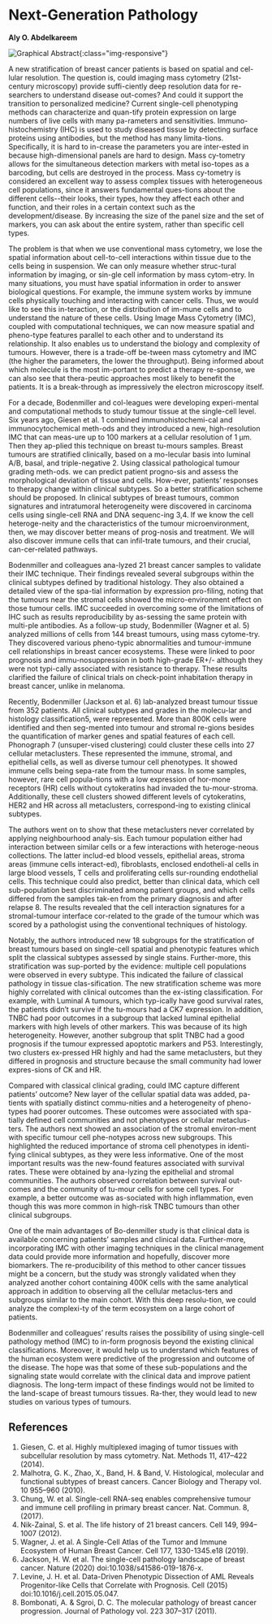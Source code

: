 # Next-Generation Pathology
**Aly O. Abdelkareem** 

![Graphical Abstract](https://i.ibb.co/tPr88dB/Picture1.png){:class="img-responsive"}

A new stratification of breast cancer patients is based on spatial and cel-lular resolution. The question is, could imaging mass cytometry (21st-century microscopy) provide suffi-ciently deep resolution data for re-searchers to understand disease out-comes? And could it support the transition to personalized medicine?
Current single-cell phenotyping methods can characterize and quan-tify protein expression on large numbers of live cells with many pa-rameters and sensitivities. Immuno-histochemistry (IHC) is used to study diseased tissue by detecting surface proteins using antibodies, but the method has many limita-tions. Specifically, it is hard to in-crease the parameters you are inter-ested in because high-dimensional panels are hard to design. Mass cy-tometry allows for the simultaneous detection markers with metal iso-topes as a barcoding, but cells are destroyed in the process. Mass cy-tometry is considered an excellent way to assess complex tissues with heterogeneous cell populations, since it answers fundamental ques-tions about the different cells--their looks, their types, how they affect each other and function, and their roles in a certain context such as the development/disease. By increasing the size of the panel size and the set of markers, you can ask about the entire system, rather than specific cell types.

The problem is that when we use conventional mass cytometry, we lose the spatial information about cell-to-cell interactions within tissue due to the cells being in suspension. We can only measure whether struc-tural information by imaging, or sin-gle cell information by mass cytom-etry. In many situations, you must have spatial information in order to answer biological questions. For example, the immune system works by immune cells physically touching and interacting with cancer cells. Thus, we would like to see this in-teraction, or the distribution of im-mune cells and to understand the nature of these cells. Using Image Mass Cytometry (IMC), coupled with computational techniques, we can now measure spatial and pheno-type features parallel to each other and to understand its relationship. It also enables us to understand the biology and complexity of tumours. However, there is a trade-off be-tween mass cytometry and IMC (the higher the parameters, the lower the throughput).  Being informed about which molecule is the most im-portant to predict a therapy re-sponse, we can also see that thera-peutic approaches most likely to benefit the patients. It is a break-through as impressively the electron microscopy itself. 

For a decade, Bodenmiller and col-leagues were developing experi-mental and computational methods to study tumour tissue at the single-cell level.  Six years ago, Giesen et al. 1 combined immunohistochemi-cal and immunocytochemical meth-ods and they introduced a new, high-resolution IMC that can meas-ure up to 100 markers at a cellular resolution of 1 µm. Then they ap-plied this technique on breast tu-mours samples.  Breast tumours are stratified clinically, based on a mo-lecular basis into luminal A/B, basal, and triple-negative 2. Using classical pathological tumour grading meth-ods. we can predict patient progno-sis and assess the morphological deviation of tissue and cells. How-ever, patients’ responses to therapy change within clinical subtypes. So a better stratification scheme should be proposed. In clinical subtypes of breast tumours, common signatures and intratumoral heterogeneity were discovered in carcinoma cells using single-cell RNA and DNA sequenc-ing 3,4. If we know the cell heteroge-neity and the characteristics of the tumour microenvironment, then, we may discover better means of prog-nosis and treatment. We will also discover immune cells that can infil-trate tumours, and their crucial, can-cer-related pathways.  

Bodenmiller and colleagues ana-lyzed 21 breast cancer samples to validate their IMC technique. Their findings revealed several subgroups within the clinical subtypes defined by traditional histology. They also obtained a detailed view of the spa-tial information by expression pro-filing, noting that the tumours near the stromal cells showed the micro-environment effect on those tumour cells. IMC succeeded in overcoming some of the limitations of IHC such as results reproducibility by as-sessing the same protein with multi-ple antibodies. As a follow-up study, Bodenmiller (Wagner et al. 5) analyzed millions of cells from 144 breast tumours, using mass cytome-try. They discovered various pheno-typic abnormalities and tumour-immune cell relationships in breast cancer ecosystems. These were linked to poor prognosis and immu-nosuppression in both high-grade ER+/- although they were not typi-cally associated with resistance to therapy. These results clarified the failure of clinical trials on check-point inhabitation therapy in breast cancer, unlike in melanoma.

Recently, Bodenmiller (Jackson et al. 6) lab-analyzed breast tumour tissue from 352 patients. All clinical subtypes and grades in the molecu-lar and histology classification5, were represented.  More than 800K cells were identified and then seg-mented into tumour and stromal re-gions besides the quantification of marker genes and spatial features of each cell. Phonograph 7 (unsuper-vised clustering) could cluster these cells into 27 cellular metaclusters. These represented the immune, stromal, and epithelial cells, as well as diverse tumour cell phenotypes. It showed immune cells being sepa-rate from the tumour mass. In some samples, however, rare cell popula-tions with a low expression of hor-mone receptors (HR) cells without cytokeratins had invaded the tu-mour-stroma. Additionally, these cell clusters showed different levels of cytokeratins, HER2 and HR across all metaclusters, correspond-ing to existing clinical subtypes. 

The authors went on to show that these metaclusters never correlated by applying neighbourhood analy-sis. Each tumour population either had interaction between similar cells or a few interactions with heteroge-neous collections. The latter includ-ed blood vessels, epithelial areas, stroma areas (immune cells interact-ed), fibroblasts, enclosed endotheli-al cells in large blood vessels, T cells and proliferating cells sur-rounding endothelial cells. This technique could also predict, better than clinical data, which cell sub-population best discriminated among patient groups, and which cells differed from the samples tak-en from the primary diagnosis and after relapse 8. The results revealed that the cell interaction signatures for a stromal-tumour interface cor-related to the grade of the tumour which was scored by a pathologist using the conventional techniques of histology.  

Notably, the authors introduced new 18 subgroups for the stratification of breast tumours based on single-cell spatial and phenotypic features which split the classical subtypes assessed by single stains. Further-more, this stratification was sup-ported by the evidence: multiple cell populations were observed in every subtype. This indicated the failure of classical pathology in tissue clas-sification. The new stratification scheme was more highly correlated with clinical outcomes than the ex-isting classification. For example, with Luminal A tumours, which typ-ically have good survival rates, the patients didn’t survive if the tu-mours had a CK7 expression. In addition, TNBC had poor outcomes in a subgroup that lacked luminal epithelial markers with high levels of other markers. This was because of its high heterogeneity.  However, another subgroup that split TNBC had a good prognosis if the tumour expressed apoptotic markers and P53. Interestingly, two clusters ex-pressed HR highly and had the same metaclusters, but they differed in prognosis and structure because the small community had lower expres-sions of CK and HR. 

Compared with classical clinical grading, could IMC capture different patients’ outcome? New layer of the cellular spatial data was added, pa-tients with spatially distinct commu-nities and a heterogeneity of pheno-types had poorer outcomes. These outcomes were associated with spa-tially defined cell communities and not phenotypes or cellular metaclus-ters. The authors next showed an association of the stromal environ-ment with specific tumour cell phe-notypes across new subgroups. This highlighted the reduced importance of stroma cell phenotypes in identi-fying clinical subtypes, as they were less informative. One of the most important results was the new-found features associated with survival rates. These were obtained by ana-lyzing the epithelial and stromal communities. The authors observed correlation between survival out-comes and the community of tu-mour cells for some cell types. For example, a better outcome was as-sociated with high inflammation, even though this was more common in high-risk TNBC tumours than other clinical subgroups.

One of the main advantages of Bo-denmiller study is that clinical data is available concerning patients’ samples and clinical data. Further-more, incorporating IMC with other imaging techniques in the clinical management data could provide more information and hopefully, discover more biomarkers. The re-producibility of this method to other cancer tissues might be a concern, but the study was strongly validated when they analyzed another cohort containing 400K cells with the same analytical approach in addition to observing all the cellular metaclus-ters and subgroups similar to the main cohort. With this deep resolu-tion, we could analyze the complexi-ty of the term ecosystem on a large cohort of patients.  

Bodenmiller and colleagues’ results raises the possibility of using single-cell pathology method (IMC) to in-form prognosis beyond the existing clinical classifications. Moreover, it would help us to understand which features of the human ecosystem were predictive of the progression and outcome of the disease. The hope was that some of these sub-populations and the signaling state would correlate with the clinical data and improve patient diagnosis. The long-term impact of these findings would not be limited to the land-scape of breast tumours tissues. Ra-ther, they would lead to new studies on various types of tumours. 

## References

1.	Giesen, C. et al. Highly multiplexed imaging of tumor tissues with subcellular resolution by mass cytometry. Nat. Methods 11, 417–422 (2014).
2.	Malhotra, G. K., Zhao, X., Band, H. & Band, V. Histological, molecular and functional subtypes of breast cancers. Cancer Biology and Therapy vol. 10 955–960 (2010).
3.	Chung, W. et al. Single-cell RNA-seq enables comprehensive tumour and immune cell profiling in primary breast cancer. Nat. Commun. 8, (2017).
4.	Nik-Zainal, S. et al. The life history of 21 breast cancers. Cell 149, 994–1007 (2012).
5.	Wagner, J. et al. A Single-Cell Atlas of the Tumor and Immune Ecosystem of Human Breast Cancer. Cell 177, 1330-1345.e18 (2019).
6.	Jackson, H. W. et al. The single-cell pathology landscape of breast cancer. Nature (2020) doi:10.1038/s41586-019-1876-x.
7.	Levine, J. H. et al. Data-Driven Phenotypic Dissection of AML Reveals Progenitor-like Cells that Correlate with Prognosis. Cell (2015) doi:10.1016/j.cell.2015.05.047.
8.	Bombonati, A. & Sgroi, D. C. The molecular pathology of breast cancer progression. Journal of Pathology vol. 223 307–317 (2011).

